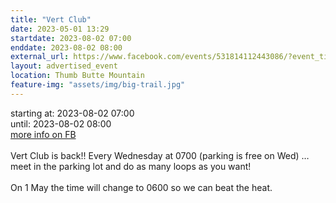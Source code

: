 ```yaml
---
title: "Vert Club"
date: 2023-05-01 13:29
startdate: 2023-08-02 07:00
enddate: 2023-08-02 08:00
external_url: https://www.facebook.com/events/531814112443086/?event_time_id=531814189109745
layout: advertised_event
location: Thumb Butte Mountain
feature-img: "assets/img/big-trail.jpg"
---
```


starting at: 2023-08-02 07:00<br>until: 2023-08-02 08:00<br><a href="https://www.facebook.com/events/531814112443086/?event_time_id=531814189109745">more info on FB</a><br><br>Vert Club is back!! Every Wednesday at 0700 (parking is free on Wed) … meet in the parking lot and do as many loops as you want!<br>
  <br>
  On 1 May the time will change to 0600 so we can beat the heat.<br>
  <br>
  
